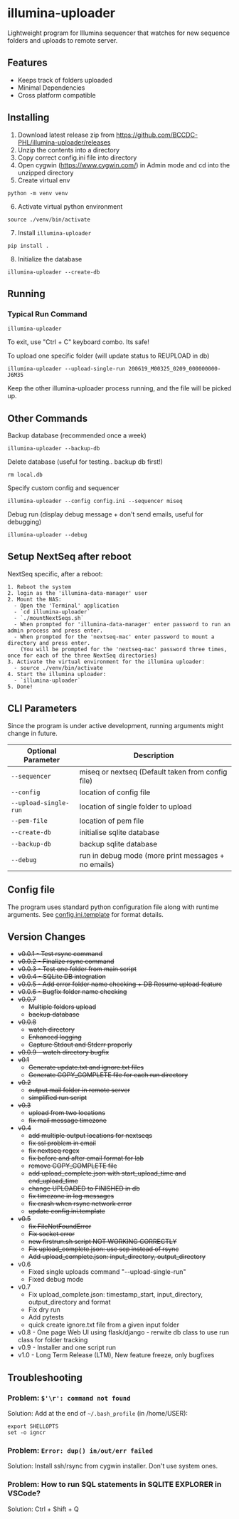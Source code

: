 # illumina-uploader
Lightweight program for Illumina sequencer that watches for new sequence folders and uploads to remote server.

## Features
- Keeps track of folders uploaded
- Minimal Dependencies
- Cross platform compatible

## Installing
1. Download latest release zip from https://github.com/BCCDC-PHL/illumina-uploader/releases
2. Unzip the contents into a directory
3. Copy correct config.ini file into directory
4. Open cygwin (https://www.cygwin.com/) in Admin mode and cd into the unzipped directory
5. Create virtual env
```
python -m venv venv
```
6. Activate virtual python environment
```
source ./venv/bin/activate
```
7. Install `illumina-uploader`
```
pip install .
```
8. Initialize the database
```
illumina-uploader --create-db
```

## Running

### Typical Run Command
```
illumina-uploader
```

To exit, use "Ctrl + C" keyboard combo. Its safe!

To upload one specific folder (will update status to REUPLOAD in db)
```
illumina-uploader --upload-single-run 200619_M00325_0209_000000000-J6M35
```

Keep the other illumina-uploader process running, and the file will be picked up.

## Other Commands

Backup database (recommended once a week)
```
illumina-uploader --backup-db
```

Delete database (useful for testing.. backup db first!)
```
rm local.db
```

Specify custom config and sequencer
```
illumina-uploader --config config.ini --sequencer miseq
```

Debug run (display debug message + don't send emails, useful for debugging)
```
illumina-uploader --debug
```

## Setup NextSeq after reboot

NextSeq specific, after a reboot:
```
1. Reboot the system
2. login as the 'illumina-data-manager' user
2. Mount the NAS:
  - Open the 'Terminal' application
  - `cd illumina-uploader`
  - `./mountNextSeqs.sh`
  - When prompted for 'illumina-data-manager' enter password to run an admin process and press enter.
  - When prompted for the 'nextseq-mac' enter password to mount a directory and press enter.
    (You will be prompted for the 'nextseq-mac' password three times, once for each of the three NextSeq directories)
3. Activate the virtual environment for the illumina uploader:
  - source ./venv/bin/activate
4. Start the illumina uploader:
  - `illumina-uploader`
5. Done!
```

## CLI Parameters
Since the program is under active development, running arguments might change in future.

| Optional Parameter   | Description |
| -------------------- | ----------- |
| `--sequencer`        | miseq or nextseq (Default taken from config file) |
| `--config`           | location of config file |
| `--upload-single-run`| location of single folder to upload |
| `--pem-file`         | location of pem file |
| `--create-db`        | initialise sqlite database |
| `--backup-db`        | backup sqlite database |
| `--debug  `          | run in debug mode (more print messages + no emails) |

## Config file
The program uses standard python configuration file along with runtime arguments. 
See [config.ini.template](config.ini.template) for format details.

## Version Changes
- ~~v0.0.1 - Test rsync command~~
- ~~v0.0.2 - Finalize rsync command~~
- ~~v0.0.3 - Test one folder from main script~~
- ~~v0.0.4 - SQLite DB integration~~
- ~~v0.0.5 - Add error folder name checking + DB Resume upload feature~~
- ~~v0.0.6 - Bugfix folder name checking~~
- ~~v0.0.7~~
    - ~~Multiple folders upload~~
    - ~~backup database~~
- ~~v0.0.8~~
    - ~~watch directory~~
    - ~~Enhanced logging~~
    - ~~Capture Stdout and Stderr properly~~
- ~~v0.0.9 - watch directory bugfix~~
- ~~v0.1~~
     - ~~Generate update.txt and ignore.txt files~~
     - ~~Generate COPY_COMPLETE file for each run directory~~
- ~~v0.2~~
     - ~~output mail folder in remote server~~
     - ~~simplified run script~~
- ~~v0.3~~
     - ~~upload from two locations~~
     - ~~fix mail message timezone~~
- ~~v0.4~~
     - ~~add multiple output locations for nextseqs~~
     - ~~fix ssl problem in email~~
     - ~~fix nextseq regex~~
     - ~~fix before and after email format for lab~~
     - ~~remove COPY_COMPLETE file~~
     - ~~add upload_complete.json with start_upload_time and end_upload_time~~
     - ~~change UPLOADED to FINISHED in db~~
     - ~~fix timezone in log messages~~
     - ~~fix crash when rsync network error~~
     - ~~update config.ini.template~~
- ~~v0.5~~
    - ~~fix FileNotFoundError~~
    - ~~Fix socket error~~
    - ~~new firstrun.sh script NOT WORKING CORRECTLY~~
    - ~~Fix upload_complete.json: use scp instead of rsync~~
    - ~~Add upload_complete.json: input_directory, output_directory~~
- v0.6
    - Fixed single uploads command "--upload-single-run"
    - Fixed debug mode
- v0.7
    - Fix upload_complete.json: timestamp_start, input_directory, output_directory and format
    - Fix dry run
    - Add pytests
    - quick create ignore.txt file from a given input folder
- v0.8   - One page Web UI using flask/django
         - rerwite db class to use run class for folder tracking
- v0.9   - Installer and one script run
- v1.0   - Long Term Release (LTM), New feature freeze, only bugfixes

## Troubleshooting
### Problem: `$'\r': command not found`
Solution: Add at the end of `~/.bash_profile` (in /home/USER):
```
export SHELLOPTS
set -o igncr
```

### Problem: `Error: dup() in/out/err failed`
Solution: Install ssh/rsync from cygwin installer. Don't use system ones.

### Problem: How to run SQL statements in SQLITE EXPLORER in VSCode?
Solution: Ctrl + Shift + Q